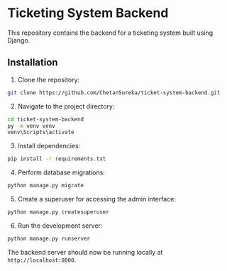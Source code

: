 # Ticketing System Backend

This repository contains the backend for a ticketing system built using Django. 

## Installation

1. Clone the repository:

```bash
git clone https://github.com/ChetanSureka/ticket-system-backend.git
```

2. Navigate to the project directory:

```bash
cd ticket-system-backend
py -m venv venv
venv\Scripts\activate
```

3. Install dependencies:

```bash
pip install -r requirements.txt
```

4. Perform database migrations:

```bash
python manage.py migrate
```

5. Create a superuser for accessing the admin interface:

```bash
python manage.py createsuperuser
```

6. Run the development server:

```bash
python manage.py runserver
```

The backend server should now be running locally at `http://localhost:8000`.